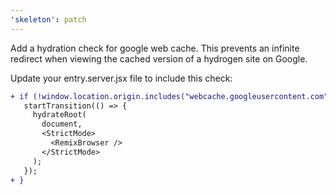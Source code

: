 ```yaml
---
'skeleton': patch
---
```


Add a hydration check for google web cache. This prevents an infinite redirect when viewing the cached version of a hydrogen site on Google.

Update your entry.server.jsx file to include this check:

```diff
+ if (!window.location.origin.includes("webcache.googleusercontent.com")) {
   startTransition(() => {
     hydrateRoot(
       document,
       <StrictMode>
         <RemixBrowser />
       </StrictMode>
     );
   });
+ }
```
